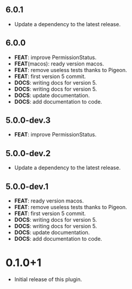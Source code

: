 ## 6.0.1

 - Update a dependency to the latest release.

## 6.0.0

 - **FEAT**: improve PermissionStatus.
 - **FEAT**(macos): ready version macos.
 - **FEAT**: remove useless tests thanks to Pigeon.
 - **FEAT**: first version 5 commit.
 - **DOCS**: writing docs for version 5.
 - **DOCS**: writing docs for version 5.
 - **DOCS**: update documentation.
 - **DOCS**: add documentation to code.

## 5.0.0-dev.3

 - **FEAT**: improve PermissionStatus.

## 5.0.0-dev.2

 - Update a dependency to the latest release.

## 5.0.0-dev.1

 - **FEAT**: ready version macos.
 - **FEAT**: remove useless tests thanks to Pigeon.
 - **FEAT**: first version 5 commit.
 - **DOCS**: writing docs for version 5.
 - **DOCS**: writing docs for version 5.
 - **DOCS**: update documentation.
 - **DOCS**: add documentation to code.

# 0.1.0+1

- Initial release of this plugin.